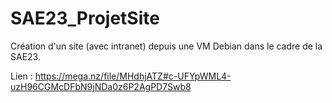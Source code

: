 # SAE23_ProjetSite
Création d'un site (avec intranet) depuis une VM Debian dans le cadre de la SAE23. 

Lien : https://mega.nz/file/MHdhjATZ#c-UFYpWML4-uzH96CGMcDFbN9jNDa0z6P2AgPD7Swb8
